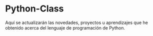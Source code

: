 # Python-Class
Aquí se actualizarán las novedades, proyectos u aprendizajes que he obtenido acerca del lenguaje de programación de Python.
